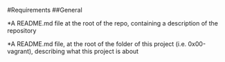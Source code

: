 #Requirements
##General

*A README.md file at the root of the repo, containing a description of the repository

*A README.md file, at the root of the folder of this project (i.e. 0x00-vagrant), describing what this project is about
